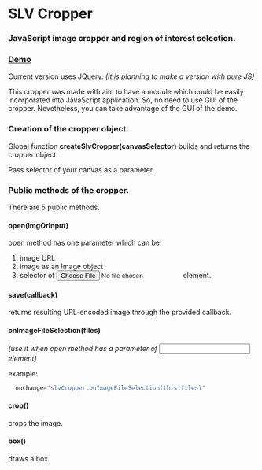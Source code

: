 # SLV Cropper
### JavaScript image cropper and region of interest selection.

### [Demo](https://salev.github.io/cropper)

Current version uses JQuery. _(It is planning to make a version with pure JS)_

This cropper was made with aim to have a module which could be easily incorporated into JavaScript application. So, no need to use GUI of the cropper. Nevetheless, you can take advantage of the GUI of the demo.

### Creation of the cropper object.
Global function __createSlvCropper(canvasSelector)__ builds and returns the cropper object.

Pass selector of your canvas as a parameter.


### Public methods of the cropper.
There are 5 public methods.

#### open(imgOrInput)
open method has one parameter which can be

1. image URL
2. image as an Image object
3. selector of <input type="file"> element.

#### save(callback)
returns resulting URL-encoded image through the provided callback.

#### onImageFileSelection(files)
_(use it when open method has a parameter of <input> element)_

example:
```js
  onchange="slvCropper.onImageFileSelection(this.files)"
```
#### crop()
crops the image.

#### box()
draws a box.
